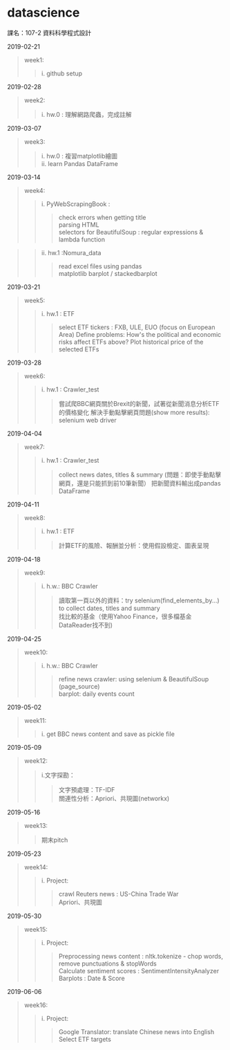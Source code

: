 # datascience
課名：107-2 資料科學程式設計

2019-02-21
>week1:
>>i. github setup

2019-02-28
>week2:
>>i. hw.0 : 理解網路爬蟲，完成註解

2019-03-07
>week3:
>>i. hw.0 : 複習matplotlib繪圖  
>>ii. learn Pandas DataFrame

2019-03-14
>week4:
>>i. PyWebScrapingBook : 
>>>check errors when getting title  
>>>parsing HTML   
>>>selectors for BeautifulSoup : regular expressions & lambda function  

>>ii. hw.1 :Nomura_data  
>>>read excel files using pandas  
>>>matplotlib barplot / stackedbarplot  

2019-03-21
>week5:  
>>i. hw.1 : ETF  
>>>select ETF tickers : FXB, ULE, EUO (focus on European Area)
>>>Define problems: How's the political and economic risks affect ETFs above?
>>>Plot historical price of the selected ETFs

2019-03-28
>week6:
>>i. hw.1 : Crawler_test
>>>嘗試爬BBC網頁關於Brexit的新聞，試著從新聞消息分析ETF的價格變化
>>>解決手動點擊網頁問題(show more results): selenium web driver

2019-04-04
>week7:
>>i. hw.1 : Crawler_test
>>>collect news dates, titles & summary (問題：即使手動點擊網頁，還是只能抓到前10筆新聞）
>>>把新聞資料輸出成pandas DataFrame

2019-04-11
>week8:
>>i. hw.1 : ETF
>>>計算ETF的風險、報酬並分析：使用假設檢定、圖表呈現

2019-04-18
>week9:
>> i. h.w.: BBC Crawler  
>>>讀取第一頁以外的資料：try selenium(find_elements_by...) to collect dates, titles and summary  
>>>找比較的基金（使用Yahoo Finance，很多檔基金DataReader找不到)

2019-04-25
>week10:
>>i. h.w.: BBC Crawler  
>>>refine news crawler: using selenium & BeautifulSoup (page_source)  
>>>barplot: daily events count

2019-05-02  
>week11:  
>>i. get BBC news content and save as pickle file  

2019-05-09  
>week12:  
>>i.文字探勘：  
>>>文字預處理：TF-IDF  
>>>關連性分析：Apriori、共現圖(networkx)

2019-05-16  
>week13:  
>>期末pitch

2019-05-23
>week14:  
>>i. Project:  
>>>crawl Reuters news : US-China Trade War  
>>>Apriori、共現圖

2019-05-30  
>week15:  
>>i. Project:  
>>>Preprocessing news content : nltk.tokenize - chop words, remove punctuations & stopWords  
>>>Calculate sentiment scores : SentimentIntensityAnalyzer  
>>>Barplots : Date & Score  

2019-06-06  
>week16:  
>>i. Project:  
>>>Google Translator: translate Chinese news into English  
>>>Select ETF targets


	
